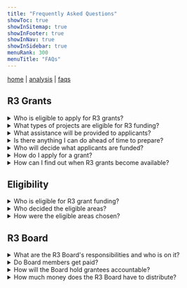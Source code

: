 ```yaml
---
title: "Frequently Asked Questions"
showToc: true
showInSitemap: true
showInFooter: true
showInNav: true
showInSidebar: true
menuRank: 300
menuTitle: "FAQs"
---
```


[home](/) | [analysis](/analysis) | [faqs](/faqs)

## R3 Grants

<details>
<summary id="who-is-eligible">Who is eligible to apply for R3 grants?
</summary> Nonprofit organizations that serve residents of or are based in the eligible areas will be able to apply. Applicants will also be required to demonstrate compliance with the Grant Accountability and Transparency Act (GATA).  
</details> 
  
<details>
<summary id="what-types-of-projects">What types of projects are eligible for R3 funding? 
</summary> Grant must be used to address: Economic development, Youth violence prevention services, Re-entry services, Youth development, and Civil legal aid
</details>

<details>
<summary id="what-assistance-will-be-provided">What assistance will be provided to applicants?
</summary> Before applications are due, ICJIA will provide technical assistance throughout the state to potential applicants. The technical assistance will contain information about how to write a strong application for state funding and how to become compliant with GATA and other state regulations. 
</details>

<details> 
<summary id="is-there-anything-I-can-do">Is there anything I can do ahead of time to prepare?
</summary> Yes! 
<a href="https://icjia.illinois.gov/gata/"> Get started on these pre-qualification requirements</a>. 
Pre-qualification for ICJIA-administered state or federal grants is highly encouraged. Complete the prequalification process now and be ready to focus on other important aspects of your grant application.
</details>

<details>
<summary id="who-will-decide-what-applicants-are-funded">Who will decide what applicants are funded? 
</summary>The bipartisan R3 Board will make funding decisions. The R3 Board consists of the Lieutenant Governor, state agency leadership, and legislators. Additional Board members will be appointed to represent the areas that are eligible for R3 funding. These Board members will consist of elected officials, service providers, violence prevention experts, and people who have been directly impacted by incarceration. 
</details>

<details>
<summary id="how-do-i-apply-for-a-grant">How do I apply for a grant? 
</summary> When applying for grant funding via a Notice of Funding Opportunity, applicants must concisely describe a specified scope of work, provide a preliminary program budget detailing personnel and equipment needs, and give an overview of their experience to implement their proposed program. Applications are competitively reviewed and scored. 
<a href="https://icjia.illinois.gov/gata/">Start here for information on pre-qualification requirements and then follow the instructions specified in the Notice of Funding Opportunity</a>. Also, take advantage of technical assistance provided with every grant opportunity. 
</details>

<details> 
<summary id="how-can-i-find-out-when-R3-grants">How can I find out when R3 grants become available? 
</summary>R3 Notices of Funding Opportunity will be announced via CJ Dispatch, the ICJIA email subscriber list. 
<a href="https://visitor.r20.constantcontact.com/manage/optin?v=001MqUcqqvjwLCJXlLMSWbTe3zHHmEQgFeBuHvBcJWTbwgrxFbDSGx4HSUPpI6DJWMUPgbljtLxffqIcGFTgCnr-auak88ybvRxpoJlTMGPtZs%3D">Subscribe now.</a> 
Also, follow us on <a href="https://www.facebook.com/ICJIA/"> Facebook </a> and <a href="https://twitter.com/ICJIA_Illinois">Twitter.</a>
<a href="https://icjia.illinois.gov/gata/"> All Notices of Funding Opportunity appear here.</a>
</details>

## Eligibility

<details>
<summary id="who-is-eligible-for-r3-grant-funding">Who is eligible for R3 grant funding?
</summary>
	Click <a href="https://icjia.illinois.gov/r3/"> here </a> for a map and table of all eligible areas.
</details>

<details>
<summary id="who-decided-the-eligible-areas">Who decided the eligible areas? 
</summary>
The Illinois Criminal Justice Information Authority (ICJIA) in coordination with JEO and a diverse group of researchers that represent academic institutions from around the state.   
</details>

<details>
<summary id="how-were-the-eligible-areas-chosen">How were the eligible areas chosen? 
</summary> The legislation states that eligible areas should have the highest rates of: Gun injuries, Unemployment, Child poverty, Commitments to and returns from the Department of Corrections. The areas are designated by census tract. Census tracts are geographic areas defined by the Census Bureau. <a href="https://geocoding.geo.census.gov/geocoder/geographies/address?form">Enter an address here to find its Census tract</a>. 
You may also search an address directly within the R3 map search bar to find out if it is located within an eligible census tract.
</details>

## R3 Board

<details>
<summary id="what-are-the-r3-boards-responsibilities">What are the R3 Board's responsibilities and who is on it? 
</summary>In addition to approving and delivering grant funds, the Board is responsible for developing a grant application, monitoring the grant process, and delivering an annual report to the General Assembly and the Governor. The R3 Board consists of the Lieutenant Governor, state agency leadership, and legislators. Additional Board members will be appointed to represent the areas that are eligible for R3 funding. These Board members will consist of elected officials, service providers, violence prevention experts, and people who have been directly impacted by incarceration.
</details>

<details>
<summary id="do-board-members-get-paid">Do Board members get paid? 
</summary>Board members are not eligible for compensation, except for reimbursement of reasonable expenses. 
	
</details>

<details> 
<summary id="how-will-the-board-hold-grantees-accountable">How will the Board hold grantees accountable? 
</summary> Grantees will be required to provide data and other information to the Board to ensure that grant funds are used effectively and efficiently. 
</details>

<details>
<summary id="how-much-money-does-the-r3-board-have">How much money does the R3 Board have to distribute? 
</summary> The R3 program receives 25% of net tax revenue from adult-use cannabis and has been allocated $10 million for the 2020 fiscal year. Depending on the growth of the cannabis market, the R3 Board may distribute up to $125 million per year in the future. 
</details>
